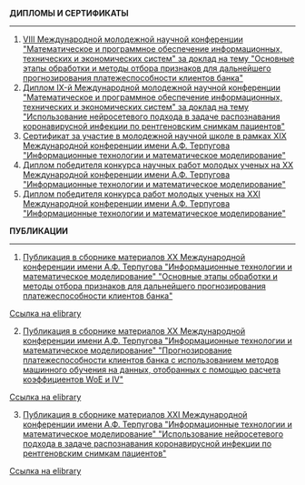 **ДИПЛОМЫ И СЕРТИФИКАТЫ**
_____________________________________________________________________________________________________________________________________________________________
1. [VIII Международной молодежной научной конференции "Математическое и программное обеспечение информационных, технических и экономических систем" за доклад на тему "Основные этапы обработки и методы отбора признаков для дальнейшего прогнозирования платежеспособности клиентов банка"](https://github.com/businsweetie/businsweetie/blob/main/diplomas%20and%20publications/МПОИТЭС%202021.pdf)
2. [Диплом IX-й Международной молодежной научной конференции "Математическое и программное обеспечение информационных, технических и экономических систем" за доклад на тему "Использование нейросетевого подхода в задаче распознавания коронавирусной инфекции по рентгеновским снимкам пациентов"](https://github.com/businsweetie/businsweetie/blob/main/diplomas%20and%20publications/МПОИТЭС%202022.pdf)
3. [Сертификат за участие в молодежной научной школе в рамках XIX Международной конференции имени А.Ф. Терпугова "Информационные технологии и математическое моделирование"](https://github.com/businsweetie/businsweetie/blob/main/diplomas%20and%20publications/ИТММ%202020.pdf)
4. [Диплом победителя конкурса научных работ молодых ученых на XX Международной конференции имени А.Ф. Терпугова "Информационные технологии и математическое моделирование"](https://github.com/businsweetie/businsweetie/blob/main/diplomas%20and%20publications/ИТММ%202021.pdf)
5. [Диплом победителя конкурса работ молодых ученых на XXI Международной конференции имени А.Ф. Терпугова "Информационные технологии и математическое моделирование"](https://github.com/businsweetie/businsweetie/blob/main/diplomas%20and%20publications/ИТММ%202022.pdf)

**ПУБЛИКАЦИИ**
_____________________________________________________________________________________________________________________________________________________________
1. [Публикация в сборнике материалов XX Международной конференции имени А.Ф. Терпугова "Информационные технологии и математическое моделирование" "Основные этапы обработки и методы отбора признаков для дальнейшего прогнозирования платежеспособности клиентов банка"](https://github.com/businsweetie/businsweetie/blob/main/diplomas%20and%20publications/Статья2.pdf)

[Ссылка на elibrary](https://www.elibrary.ru/item.asp?id=49546401&pff=1)

2. [Публикация в сборнике материалов XX Международной конференции имени А.Ф. Терпугова "Информационные технологии и математическое моделирование" "Прогнозирование платежеспособности клиентов банка с использованием методов машинного обучения на данных, отобранных с помощью расчета коэффициентов WoE и IV"](https://github.com/businsweetie/businsweetie/blob/main/diplomas%20and%20publications/Статья1.pdf)

[Ссылка на elibrary](https://www.elibrary.ru/item.asp?id=49546400&pff=1)

3. [Публикация в сборнике материалов XXI Международной конференции имени А.Ф. Терпугова "Информационные технологии и математическое моделирование" "Использование нейросетевого подхода в задаче распознавания коронавирусной инфекции по рентгеновским снимкам пациентов"](https://github.com/businsweetie/businsweetie/blob/main/diplomas%20and%20publications/Статья%3.pdf)

[Ссылка на elibrary](https://elibrary.ru/item.asp?id=54092626)
